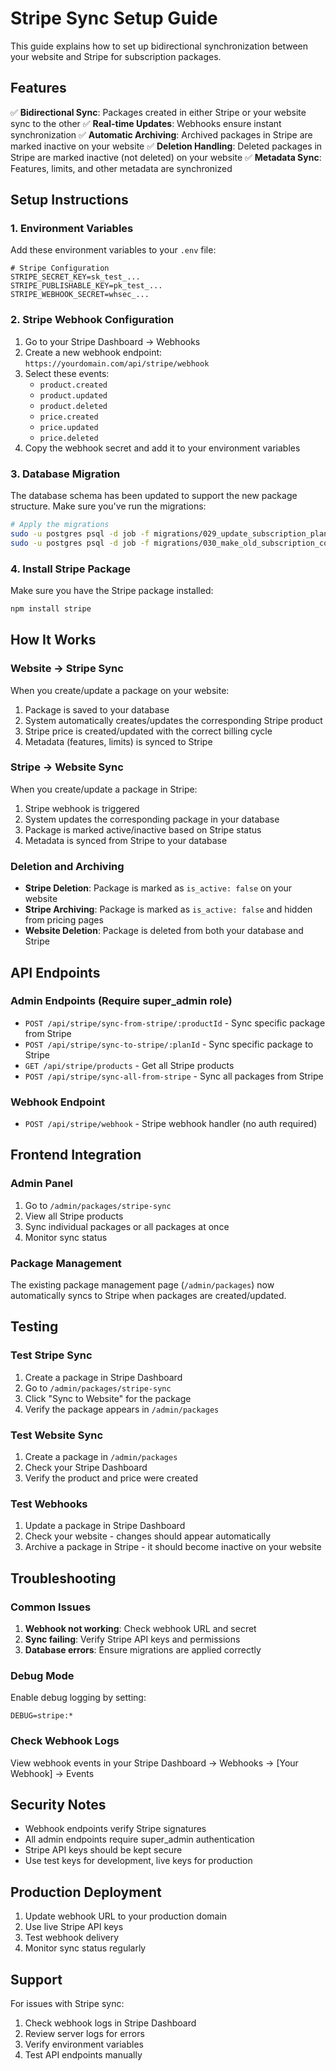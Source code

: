 # Stripe Sync Setup Guide

This guide explains how to set up bidirectional synchronization between your website and Stripe for subscription packages.

## Features

✅ **Bidirectional Sync**: Packages created in either Stripe or your website sync to the other
✅ **Real-time Updates**: Webhooks ensure instant synchronization
✅ **Automatic Archiving**: Archived packages in Stripe are marked inactive on your website
✅ **Deletion Handling**: Deleted packages in Stripe are marked inactive (not deleted) on your website
✅ **Metadata Sync**: Features, limits, and other metadata are synchronized

## Setup Instructions

### 1. Environment Variables

Add these environment variables to your `.env` file:

```env
# Stripe Configuration
STRIPE_SECRET_KEY=sk_test_...
STRIPE_PUBLISHABLE_KEY=pk_test_...
STRIPE_WEBHOOK_SECRET=whsec_...
```

### 2. Stripe Webhook Configuration

1. Go to your Stripe Dashboard → Webhooks
2. Create a new webhook endpoint: `https://yourdomain.com/api/stripe/webhook`
3. Select these events:
   - `product.created`
   - `product.updated`
   - `product.deleted`
   - `price.created`
   - `price.updated`
   - `price.deleted`
4. Copy the webhook secret and add it to your environment variables

### 3. Database Migration

The database schema has been updated to support the new package structure. Make sure you've run the migrations:

```bash
# Apply the migrations
sudo -u postgres psql -d job -f migrations/029_update_subscription_plans_structure.sql
sudo -u postgres psql -d job -f migrations/030_make_old_subscription_columns_nullable.sql
```

### 4. Install Stripe Package

Make sure you have the Stripe package installed:

```bash
npm install stripe
```

## How It Works

### Website → Stripe Sync

When you create/update a package on your website:

1. Package is saved to your database
2. System automatically creates/updates the corresponding Stripe product
3. Stripe price is created/updated with the correct billing cycle
4. Metadata (features, limits) is synced to Stripe

### Stripe → Website Sync

When you create/update a package in Stripe:

1. Stripe webhook is triggered
2. System updates the corresponding package in your database
3. Package is marked active/inactive based on Stripe status
4. Metadata is synced from Stripe to your database

### Deletion and Archiving

- **Stripe Deletion**: Package is marked as `is_active: false` on your website
- **Stripe Archiving**: Package is marked as `is_active: false` and hidden from pricing pages
- **Website Deletion**: Package is deleted from both your database and Stripe

## API Endpoints

### Admin Endpoints (Require super_admin role)

- `POST /api/stripe/sync-from-stripe/:productId` - Sync specific package from Stripe
- `POST /api/stripe/sync-to-stripe/:planId` - Sync specific package to Stripe
- `GET /api/stripe/products` - Get all Stripe products
- `POST /api/stripe/sync-all-from-stripe` - Sync all packages from Stripe

### Webhook Endpoint

- `POST /api/stripe/webhook` - Stripe webhook handler (no auth required)

## Frontend Integration

### Admin Panel

1. Go to `/admin/packages/stripe-sync`
2. View all Stripe products
3. Sync individual packages or all packages at once
4. Monitor sync status

### Package Management

The existing package management page (`/admin/packages`) now automatically syncs to Stripe when packages are created/updated.

## Testing

### Test Stripe Sync

1. Create a package in Stripe Dashboard
2. Go to `/admin/packages/stripe-sync`
3. Click "Sync to Website" for the package
4. Verify the package appears in `/admin/packages`

### Test Website Sync

1. Create a package in `/admin/packages`
2. Check your Stripe Dashboard
3. Verify the product and price were created

### Test Webhooks

1. Update a package in Stripe Dashboard
2. Check your website - changes should appear automatically
3. Archive a package in Stripe - it should become inactive on your website

## Troubleshooting

### Common Issues

1. **Webhook not working**: Check webhook URL and secret
2. **Sync failing**: Verify Stripe API keys and permissions
3. **Database errors**: Ensure migrations are applied correctly

### Debug Mode

Enable debug logging by setting:

```env
DEBUG=stripe:*
```

### Check Webhook Logs

View webhook events in your Stripe Dashboard → Webhooks → [Your Webhook] → Events

## Security Notes

- Webhook endpoints verify Stripe signatures
- All admin endpoints require super_admin authentication
- Stripe API keys should be kept secure
- Use test keys for development, live keys for production

## Production Deployment

1. Update webhook URL to your production domain
2. Use live Stripe API keys
3. Test webhook delivery
4. Monitor sync status regularly

## Support

For issues with Stripe sync:

1. Check webhook logs in Stripe Dashboard
2. Review server logs for errors
3. Verify environment variables
4. Test API endpoints manually
